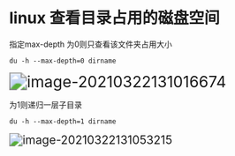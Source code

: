 # linux 查看目录占用的磁盘空间

指定max-depth
为0则只查看该文件夹占用大小
```shell
du -h --max-depth=0 dirname
```

<img src="http://oss.jaronnie.com/image-20210322131016674.png" alt="image-20210322131016674" style="zoom:200%;" />


为1则递归一层子目录
```shell
du -h --max-depth=1 dirname
```
<img src="http://oss.jaronnie.com/image-20210322131053215.png" alt="image-20210322131053215" style="zoom:150%;" />

